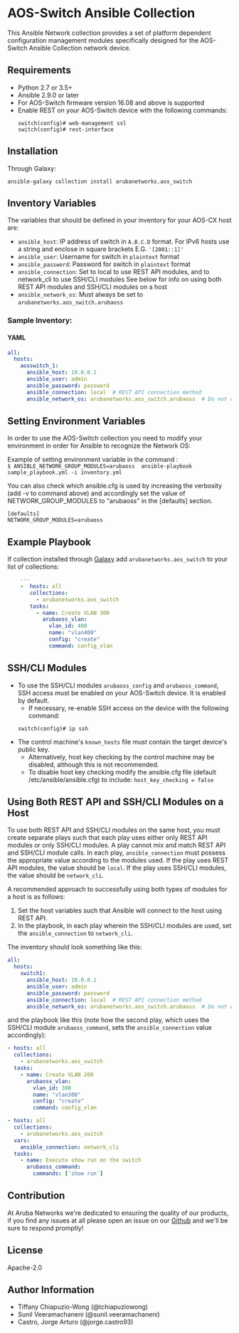 
AOS-Switch Ansible Collection
=========

This Ansible Network collection provides a set of platform dependent configuration
 management modules specifically designed for the AOS-Switch Ansible Collection
 network device.

Requirements
------------

* Python 2.7 or 3.5+
* Ansible 2.9.0 or later
* For AOS-Switch firmware version 16.08 and above is supported
* Enable REST on your AOS-Switch device with the following commands:
    ```
    switch(config)# web-management ssl
    switch(config)# rest-interface
    ```

Installation
------------

Through Galaxy:

```
ansible-galaxy collection install arubanetworks.aos_switch
```

Inventory Variables
--------------

The variables that should be defined in your inventory for your AOS-CX host are:

* `ansible_host`: IP address of switch in `A.B.C.D` format. For IPv6 hosts use a string and enclose in square brackets E.G. `'[2001::1]'` 
* `ansible_user`: Username for switch in `plaintext` format  
* `ansible_password`: Password for switch in `plaintext` format  
* `ansible_connection`: Set to local to use REST API modules, and to network_cli to use SSH/CLI modules
    See below for info on using both REST API modules and SSH/CLI modules on a host
* `ansible_network_os`: Must always be set to `arubanetworks.aos_switch.arubaoss`  

### Sample Inventory:

#### YAML

```yaml
all:
  hosts:
    aosswitch_1:
      ansible_host: 10.0.0.1
      ansible_user: admin
      ansible_password: password
      ansible_connection: local  # REST API connection method
      ansible_network_os: arubanetworks.aos_switch.arubaoss  # Do not change
```

Setting Environment Variables
--------------
In order to use the AOS-Switch collection you need to modify your environment in order for Ansible to recognize the Network OS:  

Example of setting environment variable in the command :  
 `$ ANSIBLE_NETWORK_GROUP_MODULES=arubaoss  ansible-playbook sample_playbook.yml -i inventory.yml`   

 You can also check which ansible.cfg is used by increasing the verbosity (add -v to command above) and accordingly set the value of NETWORK_GROUP_MODULES to "arubaoss" in the [defaults] section.
```
[defaults]
NETWORK_GROUP_MODULES=arubaoss
```

Example Playbook
----------------
If collection installed through [Galaxy](https://galaxy.ansible.com/arubanetworks/aos-switch)
add `arubanetworks.aos_switch` to your list of collections:

```yaml
    ---
    -  hosts: all
       collections:
         - arubanetworks.aos_switch
       tasks:
         - name: Create VLAN 300
           arubaoss_vlan:
             vlan_id: 400
             name: "vlan400"
             config: "create"
             command: config_vlan
```

SSH/CLI Modules
----------------
* To use the SSH/CLI modules `arubaoss_config` and `arubaoss_command`, SSH access must
 be enabled on your AOS-Switch device. It is enabled by default.
    * If necessary, re-enable SSH access on the device with the following command:
    ```
    switch(config)# ip ssh
    ```
* The control machine's `known_hosts` file must contain the target device's public key.
    * Alternatively, host key checking by the control machine may be disabled, although this is not recommended.
    * To disable host key checking modify the ansible.cfg file (default /etc/ansible/ansible.cfg) to include:
      `host_key_checking = false`
      
Using Both REST API and SSH/CLI Modules on a Host
----------------

To use both REST API and SSH/CLI modules on the same host, 
you must create separate plays such 
that each play uses either only REST API modules or only SSH/CLI modules.
A play cannot mix and match REST API and SSH/CLI module calls.
In each play, `ansible_connection` must possess the appropriate value 
according to the modules used. 
If the play uses REST API modules, the value should be `local`. 
If the play uses SSH/CLI modules, the value should be `network_cli`.
 
A recommended approach to successfully using both types of modules for a host
is as follows:
1. Set the host variables such that Ansible will connect to the host using REST API.
2. In the playbook, in each play wherein the SSH/CLI
modules are used, set the `ansible_connection` to `network_cli`. 

The inventory should look something like this:

```yaml
all:
  hosts:
    switch1:
      ansible_host: 10.0.0.1
      ansible_user: admin
      ansible_password: password
      ansible_connection: local  # REST API connection method
      ansible_network_os: arubanetworks.aos_switch.arubaoss  # Do not change
```

and the playbook like this (note how the second play, which uses the SSH/CLI module `arubaoss_command`,
sets the `ansible_connection` value accordingly):

```yaml
- hosts: all
  collections:
    - arubanetworks.aos_switch
  tasks:
    - name: Create VLAN 200
      arubaoss_vlan:
        vlan_id: 300
        name: "vlan300"
        config: "create"
        command: config_vlan

- hosts: all
  collections:
    - arubanetworks.aos_switch
  vars:
    ansible_connection: network_cli
  tasks:
    - name: Execute show run on the switch
      arubaoss_command:
        commands: ['show run']
```

Contribution
-------
At Aruba Networks we're dedicated to ensuring the quality of our products, if you find any
issues at all please open an issue on our [Github](https://github.com/aruba/aos-switch-ansible-collection) and we'll be sure to respond promptly!


License
-------

Apache-2.0

Author Information
------------------
 - Tiffany Chiapuzio-Wong (@tchiapuziowong)
 - Sunil Veeramachaneni (@sunil.veeramachaneni)
 - Castro, Jorge Arturo (@jorge.castro93)

